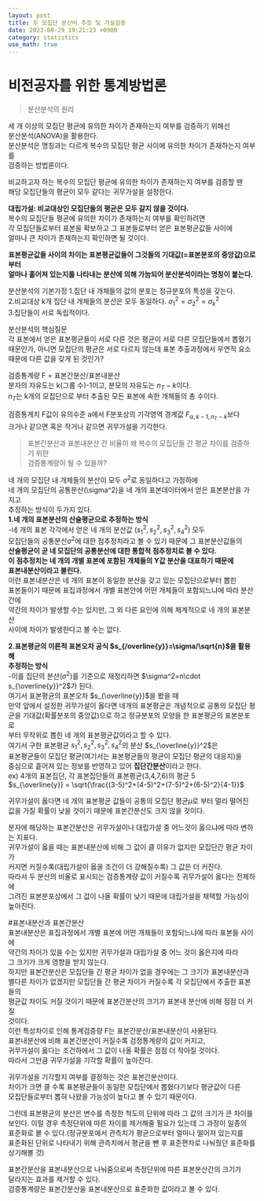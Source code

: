 ```yaml
---
layout: post
title: 두 모집단 분산비 추정 및 가설검증  
date: 2023-08-29 19:21:23 +0900
category: statistics 
use_math: true
---
```

# 비전공자를 위한 통계방법론    
> 분산분석의 원리    

세 개 이상의 모집단 평균에 유의한 차이가 존재하는지 여부를 검증하기 위해선   
분산분석(ANOVA)을 활용한다.  
분산분석은 명칭과는 다르게 복수의 모집단 평균 사이에 유의한 차이가 존재하는지 여부를  
검증하는 방법론이다.  
  
비교하고자 하는 복수의 모집단 평균에 유의한 차이가 존재하는지 여부를 검증할 땐  
해당 모집단들의 평균이 모두 같다는 귀무가설을 설정한다.  
  
**대립가설: 비교대상인 모집단들의 평균은 모두 같지 않을 것이다.**  
복수의 모집단들 평균에 유의한 차이가 존재하는지 여부를 확인하려면  
각 모집단들로부터 표본을 확보하고 그 표본들로부터 얻은 표본평균값들 사이에  
얼마나 큰 차이가 존재하는지 확인하면 될 것이다.  
  
**표본평균값들 사이의 차이는 표본평균값들이 그것들의 기대값(=표본분포의 중앙값)으로부터**  
**얼마나 흩어져 있는지를 나타내는 분산에 의해 가늠되어 분산분석이라는 명칭이 붙는다.**  
  
분산분석의 기본가정 
1.집단 내 개체들의 값의 분포는 정규분포의 특성을 갖는다.  
2.비교대상 k개 집단 내 개체들의 분산은 모두 동일하다.  $\sigma_1^2=\sigma_2^2=\sigma_k^2$  
3.집단들이 서로 독립적이다.  
  
분산분석의 핵심질문  
각 표본에서 얻은 표본평균들이 서로 다른 것은 평균이 서로 다른 모집단들에서 뽑혔기  
때문인가, 아니면 모집단의 평균은 서로 다르지 않는데 표본 추출과정에서 우연적 요소  
때문에 다른 값을 갖게 된 것인가?  

검증통계량 F = 표본간분산/표본내분산  
분자의 자유도는 k(그룹 수)-1이고, 분모의 자유도는 $n_T-k$이다.  
$n_T$는 k개의 모집단으로 부터 추출된 모든 표본에 속한 개체들의 총 수이다.  
  
검증통계치 F값이 유의수준 a에서 F분포상의 기각영역 경계값 $F_{\alpha,k-1,n_T-k}$보다  
크거나 같으면 혹은 작거나 같으면 귀무가설을 기각한다.  
    
> 표본간분산과 표본내분산 간 비율이 왜 복수의 모집단들 간 평균 차이를 검증하기 위한  
검증통계량이 될 수 있을까?  

네 개의 모집단 내 개체들의 분산이 모두 $\sigma^2$로 동일하다고 가정하에  
네 개의 모집단의 공통분산(\sigma^2)을 네 개의 표본데이터에서 얻은 표본분산을 가지고  
추정하는 방식이 두가지 있다.  
**1.네 개의 표본분산의 산술평균으로 추정하는 방식**  
-네 개의 표본 각각에서 얻은 네 개의 분산값 ($s_1^2,s_2^2,s_3^2,s_4^2$) 모두  
모집단들의 공통분산$\sigma^2$에 대한 점추정치라고 볼 수 있기 때문에 그 표본분산값들의  
**산술평균이 곧 네 모집단의 공통분산에 대한 통합적 점추정치로 볼 수 있다.**  
**이 점추정치는 네 개의 개별 표본에 포함된 개체들의 Y값 분산을 대표하기 때문에**  
**표본내분산이라고 불린다.**  
이런 표본내분산은 네 개의 표본이 동일한 분산을 갖고 있는 모집단으로부터 뽑힌  
표본들이기 때문에 표집과정에서 개별 표본안에 어떤 개체들이 포함되느냐에 따라 분산간에  
약간의 차이가 발생할 수는 있지만, 그 외 다른 요인에 의해 체계적으로 네 개의 표본분산  
사이에 차이가 발생한다고 볼 수는 없다.  
  
**2.표본평균의 이론적 표본오차 공식 $s_{/overline{y}}=\sigma/\sqrt{n}$을 활용해**  
**추정하는 방식**  
-이를 집단의 분산($\sigma^2$)를 기준으로 재정리하면 $\sigma^2=n\cdot s_{\overline{y}}^2$가 된다.  
여기서 표본평균의 표본오차 $s_{\overline{y}}$을 봤을 때  
만약 앞에서 설정한 귀무가설이 옳다면 네개의 표본평균은 개념적으로 공통의 모집단 평균을 기대값(확률분포의 중앙값)으로 하고 정규분포의 모양을 한 표본평균의 표본분포로  
부터 무작위로 뽑힌 네 개의 표본평균값이라고 할 수 있다.  
여기서 구한 표본평균 $s_1^2,s_2^2,s_3^2,s_4^2$의 분산 $s_{\overline{y}}^2$은  
표본평균들이 모집단 평균(여기서는 표본평균들의 평균이 모집단 평균의 대응치)을   
중심으로 흩어져 있는 정보를 반영하고 있어 **집단간분산**이라고 한다.  
ex) 4개의 표본집단, 각 표본집단들의 표본평균(3,4,7,6)의 평균 5  
$s_{\overline{y}} = \sqrt{\frac{(3-5)^2+(4-5)^2+(7-5)^2+(6-5)^2}{4-1}}$  
  
귀무가설이 옳다면 네 개의 표본평균 값들이 공통의 모집단 평균$\mu$로 부터 멀리 떨어진  
값을 가질 확률이 낮을 것이기 때문에 표본간분산도 크지 않을 것이다.  
  
분자에 해당하는 표본간분산은 귀무가설이나 대립가설 중 어느것이 옳으냐에 따라 변하는 지표다.  
귀무가설이 옳을 때는 표본내분산에 비해 그 값이 클 이유가 없지만 모집단간 평균 차이가  
커지면 커질수록(대립가설이 옳을 조건이 더 강해질수록) 그 값은 더 커진다.  
따라서 두 분산의 비율로 표시되는 검증통계량 값이 커질수록 귀무가설이 옳다는 전제하에  
그려진 표본분포상에서 그 값이 나올 확률이 낮기 때문에 대립가설을 채택할 가능성이  
높아진다.  
  
#표본내분산과 표본간분산  
표본내분산은 표집과정에서 개별 표본에 어떤 개체들이 포함되느냐에 따라 표본들 사이에  
약간의 차이가 있을 수는 있지만 귀무가설과 대립가설 중 어느 것이 옳은지에 따라  
그 크기가 크게 영향을 받지 않는다.  
하지만 표본간분산은 모집단들 간 평균 차이가 없을 경우에는 그 크기가 표본내분산과  
별다른 차이가 없겠지만 모집단들 간 평균 차이가 커질수록 각 모집단에서 추출한 표본들의  
평균값 차이도 커질 것이기 때문에 표본간분산의 크기가 표본내 분산에 비해 점점 더 커질  
것이다.  
이런 특성차이로 인해 통계검증량 F는 표본간분산/표본내분산이 사용된다.  
표본내분산에 비해 표본간분산이 커질수록 검정통계량의 값이 커지고,  
귀무가설이 옳다는 조건하에서 그 값이 나올 확률은 점점 더 작아질 것이다.  
따라서 그만큼 귀무가설을 기각할 확률이 높아진다.  
  
귀무가설을 기각할지 여부를 결정하는 것은 표본간분산이다.  
차이가 크면 클 수록 표본평균들이 동일한 모집단에서 뽑혔다기보다 평균값이 다른  
모집단들로부터 뽑혀 나왔을 가능성이 높다고 볼 수 있기 때문이다.  
  
그런데 표본평균의 분산은 변수를 측정한 척도의 단위에 따라 그 값의 크기가 큰 차이를  
보인다. 이럴 경우 측정단위에 따른 차이를 제거해줄 필요가 있는데 그 과정이 일종의  
표준화로 볼 수 있다.(정규분포에서 관측치가 평균으로부터 얼마나 떨어져 있는지를  
표준화된 단위로 나타내기 위해 관측치에서 평균을 뺀 후 표준편차로 나눠줬던 표준화를  
상기해볼 것)  

표본간분산을 표본내분산으로 나눠줌으로써 측정단위에 따른 표본분산간의 크기가  
달라지는 효과를 제거할 수 있다.  
검증통계량은 표본간분산을 표본내분산으로 표준화한 값이라고 볼 수 있다.      

